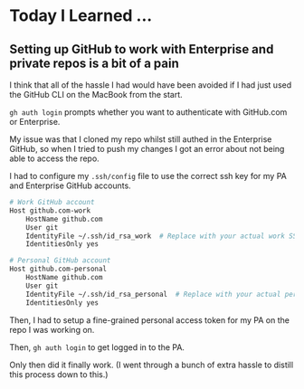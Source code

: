 # Today I Learned ...

## Setting up GitHub to work with Enterprise and private repos is a bit of a pain
I think that all of the hassle I had would have been avoided if I had just used the GitHub CLI on the MacBook from the start.

`gh auth login` prompts whether you want to authenticate with GitHub.com or Enterprise.

My issue was that I cloned my repo whilst still authed in the Enterprise GitHub, so when I tried to push my changes I got an error about not being able to access the repo.

I had to configure my `.ssh/config` file to use the correct ssh key for my PA and Enterprise GitHub accounts.

```bash
# Work GitHub account
Host github.com-work
    HostName github.com
    User git
    IdentityFile ~/.ssh/id_rsa_work  # Replace with your actual work SSH key path
    IdentitiesOnly yes

# Personal GitHub account
Host github.com-personal
    HostName github.com
    User git
    IdentityFile ~/.ssh/id_rsa_personal  # Replace with your actual personal SSH key path
    IdentitiesOnly yes
```

Then, I had to setup a fine-grained personal access token for my PA on the repo I was working on.

Then, `gh auth login` to get logged in to the PA.

Only then did it finally work.  (I went through a bunch of extra hassle to distill this process down to this.)